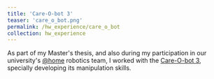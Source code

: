 ```yaml
---
title: 'Care-O-bot 3'
teaser: 'care_o_bot.png'
permalink: /hw_experience/care_o_bot
collection: hw_experience
---
```


As part of my Master's thesis, and also during my participation in our university's [@home](https://mas-group.inf.h-brs.de/?page_id=622) robotics team, I worked with the [Care-O-bot 3](https://www.care-o-bot.de/en/care-o-bot-3.html), specially developing its manipulation skills.

